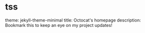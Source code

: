 # tss
theme: jekyll-theme-minimal
title: Octocat's homepage
description: Bookmark this to keep an eye on my project updates!
